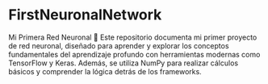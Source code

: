 # FirstNeuronalNetwork
Mi Primera Red Neuronal 🌟  Este repositorio documenta mi primer proyecto de red neuronal, diseñado para aprender y explorar los conceptos fundamentales del aprendizaje profundo con herramientas modernas como TensorFlow y Keras. Además, se utiliza NumPy para realizar cálculos básicos y comprender la lógica detrás de los frameworks. 
